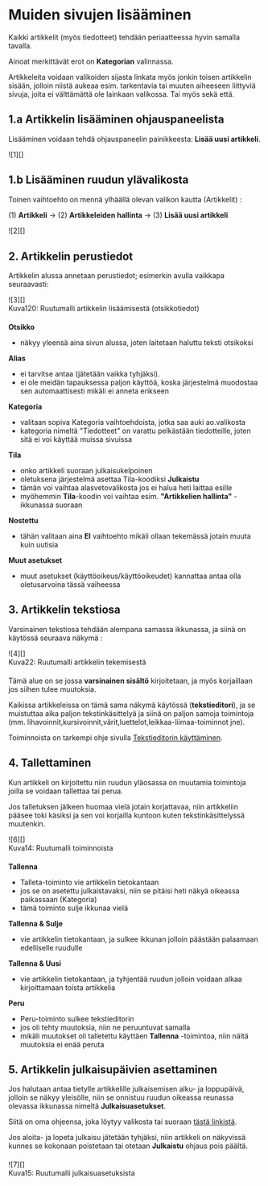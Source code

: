 # Muiden sivujen lisääminen

Kaikki artikkelit (myös tiedotteet) tehdään periaatteessa hyvin samalla tavalla.

Ainoat merkittävät erot on __Kategorian__ valinnassa.

Artikkeleita voidaan valikoiden sijasta linkata myös jonkin toisen artikkelin sisään,
jolloin niistä aukeaa esim. tarkentavia tai muuten aiheeseen liittyviä sivuja,
joita ei välttämättä ole lainkaan valikossa. Tai myös sekä että.


## 1.a Artikkelin lisääminen ohjauspaneelista

Lisääminen voidaan tehdä ohjauspaneelin painikkeesta: **Lisää uusi artikkeli**.

<figure class="fig-n" style="margin:0 0 20px 0">
![1][]
</figure>


## 1.b Lisääminen ruudun ylävalikosta

Toinen vaihtoehto on mennä ylhäällä olevan valikon kautta (Artikkelit) :

(1) **Artikkeli** -> (2) **Artikkeleiden hallinta** -> (3) **Lisää uusi artikkeli**

<figure class="fig-n border" style="margin:0 0 30px 0">
![2][]
</figure>


## 2. Artikkelin perustiedot

Artikkelin alussa annetaan perustiedot; esimerkin avulla vaikkapa seuraavasti:

<figure class="fig-n border" style="margin:0 0 20px 0">
![3][]
<figcaption>Kuva120: Ruutumalli artikkelin lisäämisestä (otsikkotiedot)</figcaption>
</figure>


__Otsikko__

*   näkyy yleensä aina sivun alussa, joten laitetaan haluttu teksti otsikoksi

__Alias__

*   ei tarvitse antaa (jätetään vaikka tyhjäksi).
*   ei ole meidän tapauksessa paljon käyttöä, koska järjestelmä muodostaa sen automaattisesti mikäli ei anneta erikseen

__Kategoria__

*   valitaan sopiva Kategoria vaihtoehdoista, jotka saa auki ao.valikosta
*   kategoria nimeltä "Tiedotteet" on varattu pelkästään tiedotteille, joten sitä ei voi käyttää muissa sivuissa

__Tila__

 * onko artikkeli suoraan julkaisukelpoinen
 * oletuksena järjestelmä asettaa Tila-koodiksi __Julkaistu__
 * tämän voi vaihtaa alasvetovalikosta jos ei halua heti laittaa esille
 * myöhemmin __Tila__-koodin voi vaihtaa esim. __"Artikkelien hallinta"__ -ikkunassa suoraan

__Nostettu__

 * tähän valitaan aina __EI__ vaihtoehto mikäli ollaan tekemässä jotain muuta kuin uutisia

__Muut asetukset__

 * muut asetukset (käyttöoikeus/käyttöoikeudet) kannattaa antaa olla oletusarvoina tässä vaiheessa


## 3. Artikkelin tekstiosa

Varsinainen tekstiosa tehdään alempana samassa ikkunassa, ja siinä on käytössä seuraava näkymä :

<figure class="fig-n border" style="margin:0 0 20px 0">
![4][]
<figcaption>Kuva22: Ruutumalli artikkelin tekemisestä</figcaption>
</figure>

Tämä alue on se jossa __varsinainen sisältö__ kirjoitetaan, ja myös korjaillaan jos siihen tulee muutoksia.

Kaikissa artikkeleissa on tämä sama näkymä käytössä (__tekstieditori__), ja se muistuttaa
aika paljon tekstinkäsittelyä ja siinä on paljon samoja toimintoja
(mm. lihavoinnit,kursivoinnit,värit,luettelot,leikkaa-liimaa-toiminnot jne).

Toiminnoista on tarkempi ohje sivulla [Tekstieditorin käyttäminen][21].

## 4. Tallettaminen

Kun artikkeli on kirjoitettu niin ruudun yläosassa on muutamia toimintoja joilla se voidaan tallettaa tai perua.

Jos talletuksen jälkeen huomaa vielä jotain korjattavaa, niin artikkeliin pääsee toki käsiksi ja
sen voi korjailla kuntoon kuten tekstinkäsittelyssä muutenkin.


<figure class="fig-n border" style="margin:0 0 20px 0">
![6][]
<figcaption>Kuva14: Ruutumalli toiminnoista</figcaption>
</figure>

__Tallenna__

*   Talleta-toiminto vie artikkelin tietokantaan
*   jos se on asetettu julkaistavaksi, niin se pitäisi heti näkyä oikeassa paikassaan (Kategoria)
*   tämä toiminto sulje ikkunaa vielä

__Tallenna & Sulje__

*   vie artikkelin tietokantaan, ja sulkee ikkunan jolloin päästään palaamaan edelliselle ruudulle

__Tallenna & Uusi__

*   vie artikkelin tietokantaan, ja tyhjentää ruudun jolloin voidaan alkaa kirjoittamaan toista artikkelia

__Peru__

*   Peru-toiminto sulkee tekstieditorin
*   jos oli tehty muutoksia, niin ne peruuntuvat samalla
*   mikäli muutokset oli talletettu käyttäen __Tallenna__ -toimintoa, niin näitä muutoksia ei enää peruta




## 5. Artikkelin julkaisupäivien asettaminen

Jos halutaan antaa tietylle artikkelille julkaisemisen alku- ja loppupäivä, jolloin se näkyy yleisölle,
niin se onnistuu ruudun oikeassa reunassa olevassa ikkunassa nimeltä __Julkaisuasetukset__.

Siitä on oma ohjeensa, joka löytyy valikosta tai suoraan [tästä linkistä][22].

Jos aloita- ja lopeta julkaisu jätetään tyhjäksi, niin artikkeli on näkyvissä kunnes se kokonaan
poistetaan tai otetaan __Julkaistu__ ohjaus pois päältä.


<figure class="fig-n border" style="margin:20px 0">
![7][]
<figcaption>Kuva15: Ruutumalli julkaisuasetuksista</figcaption>
</figure>




[1]: kuvat/kuva112.png "Ruutumalli toiminnosta"
[2]: kuvat/kuva113.png "Ruutumalli valikoiden kautta"
[3]: kuvat/kuva120.png "Ruutumalli otsikkotiedoista"
[4]: kuvat/kuva121.png "Ruutumalli sisällön tekemisestä"
[6]: kuvat/kuva117.png "Ruutumalli toiminnoista"
[7]: kuvat/kuva122.png "Ruutumalli julkaisuasetuksista"
[21]: pages/tekstieditorin-kaytto.md
[22]: pages/julkaisupvm.md

